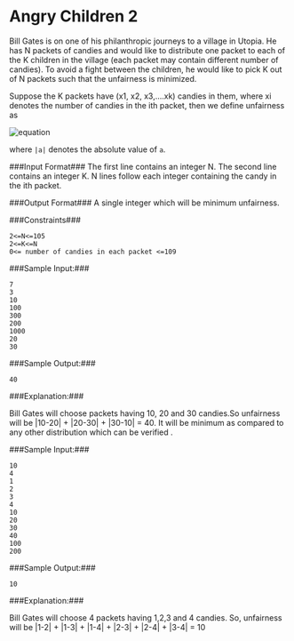 Angry Children 2
================
Bill Gates is on one of his philanthropic journeys to a village in Utopia. He has N packets of candies and would like to distribute one packet to each of the K children in the village (each packet may contain different number of candies). To avoid a fight between the children, he would like to pick K out of N packets such that the unfairness is minimized.

Suppose the K packets have (x1, x2, x3,….xk) candies in them, where xi denotes the number of candies in the ith packet, then we define unfairness as

<img alt="equation" src ="https://hr-filepicker.s3.amazonaws.com/angry-children-2-eq-1.png" />

where `|a|` denotes the absolute value of `a`.

###Input Format###
The first line contains an integer N.
The second line contains an integer K. N lines follow each integer containing the candy in the ith packet.

###Output Format###
A single integer which will be minimum unfairness.

###Constraints###

```
2<=N<=105
2<=K<=N 
0<= number of candies in each packet <=109
```

###Sample Input:###

```
7
3
10
100
300
200
1000
20
30
```

###Sample Output:###

```
40
```

###Explanation:###

Bill Gates will choose packets having 10, 20 and 30 candies.So unfairness will be |10-20| + |20-30| + |30-10| = 40. It will be minimum as compared to any other distribution which can be verified .


###Sample Input:###

```
10
4
1
2
3
4
10
20
30
40
100
200
```

###Sample Output:###

```
10
```

###Explanation:###

Bill Gates will choose 4 packets having 1,2,3 and 4 candies. So, unfairness will be |1-2| + |1-3| + |1-4| + |2-3| + |2-4| + |3-4| = 10